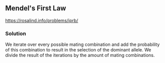 ## Mendel's First Law
https://rosalind.info/problems/iprb/

### Solution
We iterate over every possible mating combination and add the probability of this combination to result in the selection of the dominant allele. We divide the result of the iterations by the amount of mating combinations.